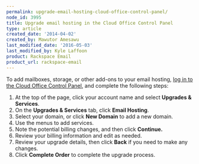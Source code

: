 ```yaml
---
permalink: upgrade-email-hosting-cloud-office-control-panel/
node_id: 3995
title: Upgrade email hosting in the Cloud Office Control Panel
type: article
created_date: '2014-04-02'
created_by: Mawutor Amesawu
last_modified_date: '2016-05-03'
last_modified_by: Kyle Laffoon
product: Rackspace Email
product_url: rackspace-email
---
```


To add mailboxes, storage, or other add-ons to your email hosting, [log in to the Cloud Office Control Panel](https://cp.rackspace.com/), and complete the following steps:

1.  At the top of the page, click your account name and select **Upgrades & Services**.
2.  On the **Upgrades & Services** tab, click **Email Hosting**.
3.  Select your domain, or click **New Domain** to add a new domain.
4.  Use the menus to add services.
5.  Note the potential billing changes, and then click **Continue.**
6.  Review your billing information and edit as needed.
7.  Review your upgrade details, then click **Back** if you need to make any changes.
8.  Click **Complete Order** to complete the upgrade process.
